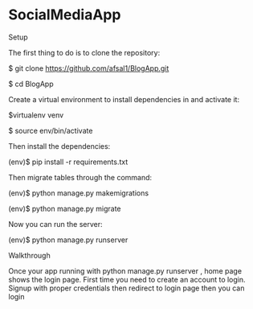 # SocialMediaApp

Setup

The first thing to do is to clone the repository:

$ git clone https://github.com/afsal1/BlogApp.git

$ cd BlogApp

Create a virtual environment to install dependencies in and activate it:

$virtualenv venv

$ source env/bin/activate

Then install the dependencies:

(env)$ pip install -r requirements.txt

Then migrate tables through the command:

(env)$ python manage.py makemigrations

(env)$ python manage.py migrate

Now you can run the server:

(env)$ python manage.py runserver



Walkthrough

Once your app running with python manage.py runserver , home page shows the login page. First time you need to create an account to login.
Signup with proper credentials then redirect to login page then you can login